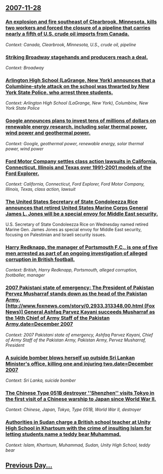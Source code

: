 ## [2007-11-28](/news/2007/11/28/index.md)

### [ An explosion and fire southeast of Clearbrook, Minnesota, kills two workers and forced the closure of a pipeline that carries nearly a fifth of U.S. crude oil imports from Canada. ](/news/2007/11/28/an-explosion-and-fire-southeast-of-clearbrook-minnesota-kills-two-workers-and-forced-the-closure-of-a-pipeline-that-carries-nearly-a-fift.md)
_Context: Canada, Clearbrook, Minnesota, U.S., crude oil, pipeline_

### [ Striking Broadway stagehands and producers reach a deal. ](/news/2007/11/28/striking-broadway-stagehands-and-producers-reach-a-deal.md)
_Context: Broadway_

### [ Arlington High School (LaGrange, New York) announces that a Columbine-style attack on the school was thwarted by New York State Police, who arrest three students. ](/news/2007/11/28/arlington-high-school-lagrange-new-york-announces-that-a-columbine-style-attack-on-the-school-was-thwarted-by-new-york-state-police-who.md)
_Context: Arlington High School (LaGrange, New York), Columbine, New York State Police_

### [ Google announces plans to invest tens of millions of dollars on renewable energy research, including solar thermal power, wind power and geothermal power. ](/news/2007/11/28/google-announces-plans-to-invest-tens-of-millions-of-dollars-on-renewable-energy-research-including-solar-thermal-power-wind-power-and-ge.md)
_Context: Google, geothermal power, renewable energy, solar thermal power, wind power_

### [ Ford Motor Company settles class action lawsuits in California, Connecticut, Illinois and Texas over 1991-2001 models of the Ford Explorer. ](/news/2007/11/28/ford-motor-company-settles-class-action-lawsuits-in-california-connecticut-illinois-and-texas-over-1991-2001-models-of-the-ford-explorer.md)
_Context: California, Connecticut, Ford Explorer, Ford Motor Company, Illinois, Texas, class action, lawsuit_

### [ The United States Secretary of State Condoleezza Rice announces that retired United States Marine Corps General James L. Jones will be a special envoy for Middle East security. ](/news/2007/11/28/the-united-states-secretary-of-state-condoleezza-rice-announces-that-retired-united-states-marine-corps-general-james-l-jones-will-be-a-sp.md)
U.S. Secretary of State Condoleezza Rice on Wednesday named retired Marine Gen. James Jones as special envoy for Middle East security, focusing on Palestinian and Israeli security issues.

### [ Harry Redknapp, the manager of Portsmouth F.C., is one of five men arrested as part of an ongoing investigation of alleged corruption in British football. ](/news/2007/11/28/harry-redknapp-the-manager-of-portsmouth-f-c-is-one-of-five-men-arrested-as-part-of-an-ongoing-investigation-of-alleged-corruption-in-br.md)
_Context: British, Harry Redknapp, Portsmouth, alleged corruption, footballer, manager_

### [ 2007 Pakistani state of emergency: The President of Pakistan Pervez Musharraf stands down as the head of the Pakistan Army. [http://www.foxnews.com/story/0,2933,313348,00.html (Fox News)] General Ashfaq Parvez Kayani succeeds Musharraf as the 14th Chief of Army Staff of the Pakistan Army.date=December 2007 ](/news/2007/11/28/2007-pakistani-state-of-emergency-p-the-president-of-pakistan-pervez-musharraf-stands-down-as-the-head-of-the-pakistan-army-http-www-fo.md)
_Context: 2007 Pakistani state of emergency, Ashfaq Parvez Kayani, Chief of Army Staff of the Pakistan Army, Pakistan Army, Pervez Musharraf, President_

### [ A suicide bomber blows herself up outside Sri Lankan Minister's office, killing one and injuring two.date=December 2007 ](/news/2007/11/28/a-suicide-bomber-blows-herself-up-outside-sri-lankan-minister-s-office-killing-one-and-injuring-two-date-december-2007.md)
_Context: Sri Lanka, suicide bomber_

### [ The Chinese Type 051B destroyer ''Shenzhen'' visits Tokyo in the first visit of a Chinese warship to Japan since World War II. ](/news/2007/11/28/the-chinese-type-051b-destroyer-shenzhen-visits-tokyo-in-the-first-visit-of-a-chinese-warship-to-japan-since-world-war-ii.md)
_Context: Chinese, Japan, Tokyo, Type 051B, World War II, destroyer_

### [ Authorities in Sudan charge a British school teacher at Unity High School in Khartoum with the crime of insulting Islam for letting students name a teddy bear Muhammad. ](/news/2007/11/28/authorities-in-sudan-charge-a-british-school-teacher-at-unity-high-school-in-khartoum-with-the-crime-of-insulting-islam-for-letting-student.md)
_Context: Islam, Khartoum, Muhammad, Sudan, Unity High School, teddy bear_

## [Previous Day...](/news/2007/11/27/index.md)

